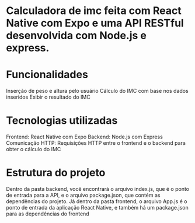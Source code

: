 # Calculadora de imc feita com React Native com Expo e uma API RESTful desenvolvida com Node.js e express.
# Funcionalidades
  Inserção de peso e altura pelo usuário Cálculo do IMC com base nos dados inseridos Exibir o resultado do IMC

# Tecnologias utilizadas
  Frontend: React Native com Expo Backend: Node.js com Express Comunicação HTTP: Requisições HTTP entre o frontend e o backend para obter o cálculo do IMC

# Estrutura do projeto
  Dentro da pasta backend, você encontrará o arquivo index.js, que é o ponto de entrada para a API, e o arquivo package.json, que contém as dependências do projeto. Já dentro da pasta frontend, o arquivo App.js é o ponto de entrada da aplicação React Native, e também há um package.json para as dependências do frontend

